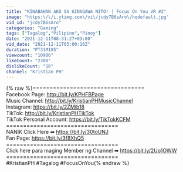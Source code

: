 ```yaml
---
title: "KINABAHAN AKO SA GINAGAWA NITO! | Focus On You VR #2"
image: "https:\/\/i.ytimg.com\/vi\/jcdy7B6sAro\/hqdefault.jpg"
vid_id: "jcdy7B6sAro"
categories: "Gaming"
tags: ["Tagalog","Pilipino","Pinoy"]
date: "2021-12-11T08:31:27+03:00"
vid_date: "2021-12-11T05:00:16Z"
duration: "PT31M10S"
viewcount: "10986"
likeCount: "2300"
dislikeCount: "10"
channel: "Kristian PH"
---
```

{% raw %}=================================<br />Facebook Page: <a rel="nofollow" target="blank" href="http://bit.ly/KPHFBPage">http://bit.ly/KPHFBPage</a><br />Music Channel: <a rel="nofollow" target="blank" href="http://bit.ly/KristianPHMusicChannel">http://bit.ly/KristianPHMusicChannel</a><br />Instagram: <a rel="nofollow" target="blank" href="https://bit.ly/2ZMib18">https://bit.ly/2ZMib18</a><br />TikTok: <a rel="nofollow" target="blank" href="http://bit.ly/KristianPHTikTok">http://bit.ly/KristianPHTikTok</a><br />TikTok Personal Account: <a rel="nofollow" target="blank" href="https://bit.ly/TikTokKCFM">https://bit.ly/TikTokKCFM</a><br />=================================<br />NANIK Click Here ➡ <a rel="nofollow" target="blank" href="https://bit.ly/30toUNJ">https://bit.ly/30toUNJ</a><br />Fan Page: <a rel="nofollow" target="blank" href="https://bit.ly/3f8XhQ5">https://bit.ly/3f8XhQ5</a><br />=================================<br />Click here para maging Member ng Channel ➡ <a rel="nofollow" target="blank" href="https://bit.ly/2Uo1OWW">https://bit.ly/2Uo1OWW</a><br />=================================<br />#KristianPH #Tagalog #FocusOnYou{% endraw %}
